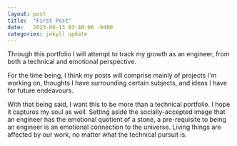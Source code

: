 ```yaml
---
layout: post
title:  "First Post"
date:   2023-08-13 03:40:00 -0400
categories: jekyll update
---
```

Through this portfolio I will attempt to track my growth as an engineer, from both a technical and emotional perspective.

For the time being, I think my posts will comprise mainly of projects I'm working on, thoughts I have surrounding certain subjects, and ideas I have for future endeavours.

With that being said, I want this to be more than a technical portfolio. I hope it captures my soul as well. Setting aside the socially-accepted image that an engineer has the emotional quotient of a stone, a pre-requisite to being an engineer is an emotional connection to the universe. Living things are affected by our work, no matter what the technical pursuit is.
